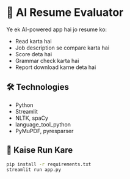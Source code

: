 # 🤖 AI Resume Evaluator

Ye ek AI-powered app hai jo resume ko:
- Read karta hai
- Job description se compare karta hai
- Score deta hai
- Grammar check karta hai
- Report download karne deta hai

## 🛠 Technologies
- Python
- Streamlit
- NLTK, spaCy
- language_tool_python
- PyMuPDF, pyresparser

## 🔧 Kaise Run Kare

```bash
pip install -r requirements.txt
streamlit run app.py
